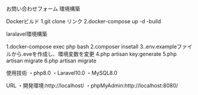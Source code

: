 お問い合わせフォーム
環境構築

Dockerビルド
1.git clone リンク
2.docker-compose up -d -build

laralavel環境構築

1.docker-compose exec php bash
2.composer insetall
3..env.exampleファイルから.eveを作成し、環境変数を変更
4.php artisan key:generate
5.php artisan migrate
6.php artisan migrate

使用技術
・php8.0
・Laravel10.0
・MySQL8.0

URL
・開発環境:http://localhost/
・phpMyAdmin:http://localhost:8080/

